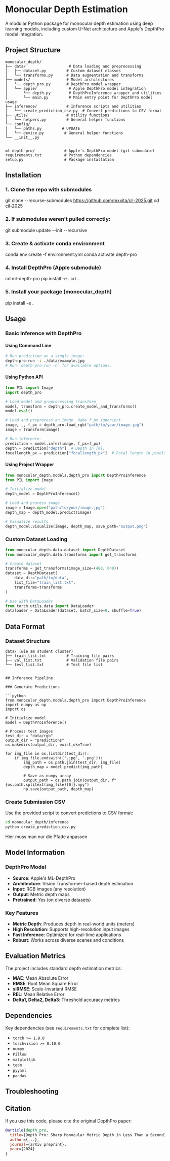 # Monocular Depth Estimation

A modular Python package for monocular depth estimation using deep learning models, including custom U-Net architecture and Apple's DepthPro model integration.

## Project Structure

```
monocular_depth/
├── data/                   # Data loading and preprocessing
│   ├── dataset.py         # Custom dataset classes
│   └── transforms.py      # Data augmentation and transforms
├── models/                # Model architectures
│   └── depth_pro.py       # DepthPro model wrapper
│   └── apple/              # Apple DepthPro model integration
│       └── depth.py        # DepthProInference wrapper and utilities
│       └── main.py         # Main entry point for DepthPro model usage
├── inference/             # Inference scripts and utilities
│   └── create_prediction_csv.py  # Convert predictions to CSV format
├── utils/                 # Utility functions
│   └── helpers.py         # General helper functions
└── config/
│   └── paths.py         # UPDATE
│   └── device.py         # General helper functions
└── __init__.py


ml-depth-pro/             # Apple's DepthPro model (git submodule)
requirements.txt          # Python dependencies
setup.py                  # Package installation
```

## Installation
### 1. Clone the repo with submodules
git clone --recurse-submodules https://github.com/mxxita/cil-2025.git
cd cil-2025

### 2. If submodules weren't pulled correctly:
git submodule update --init --recursive

### 3. Create & activate conda environment
conda env create -f environment.yml
conda activate depth-pro

### 4. Install DepthPro (Apple submodule)
cd ml-depth-pro
pip install -e .
cd ..

### 5. Install your package (monocular_depth)
pip install -e .


## Usage

### Basic Inference with DepthPro

#### Using Command Line

```bash
# Run prediction on a single image:
depth-pro-run -i ./data/example.jpg
# Run `depth-pro-run -h` for available options.
```

#### Using Python API

```python
from PIL import Image
import depth_pro

# Load model and preprocessing transform
model, transform = depth_pro.create_model_and_transforms()
model.eval()

# Load and preprocess an image. Habe f_px ignoriert
image, _, f_px = depth_pro.load_rgb("path/to/your/image.jpg")
image = transform(image)

# Run inference.
prediction = model.infer(image, f_px=f_px)
depth = prediction["depth"]  # Depth in [m].
focallength_px = prediction["focallength_px"]  # Focal length in pixels.
```

#### Using Project Wrapper

```python
from monocular_depth.models.depth_pro import DepthProInference
from PIL import Image

# Initialize model
depth_model = DepthProInference()

# Load and process image
image = Image.open("path/to/your/image.jpg")
depth_map = depth_model.predict(image)

# Visualize results
depth_model.visualize(image, depth_map, save_path="output.png")
```

### Custom Dataset Loading

```python
from monocular_depth.data.dataset import DepthDataset
from monocular_depth.data.transforms import get_transforms

# Create dataset
transforms = get_transforms(image_size=(480, 640))
dataset = DepthDataset(
    data_dir="path/to/data",
    list_file="train_list.txt",
    transforms=transforms
)

# Use with DataLoader
from torch.utils.data import DataLoader
dataloader = DataLoader(dataset, batch_size=8, shuffle=True)
```
## Data Format

### Dataset Structure

```
data/ (wie am student cluster)
├── train_list.txt         # Training file pairs
├── val_list.txt           # Validation file pairs
└── test_list.txt          # Test file list
```
```

## Inference Pipeline

### Generate Predictions

```python
from monocular_depth.models.depth_pro import DepthProInference
import numpy as np
import os

# Initialize model
model = DepthProInference()

# Process test images
test_dir = "data/rgb"
output_dir = "predictions"
os.makedirs(output_dir, exist_ok=True)

for img_file in os.listdir(test_dir):
    if img_file.endswith(('.jpg', '.png')):
        img_path = os.path.join(test_dir, img_file)
        depth_map = model.predict(img_path)
        
        # Save as numpy array
        output_path = os.path.join(output_dir, f"{os.path.splitext(img_file)[0]}.npy")
        np.save(output_path, depth_map)
```

### Create Submission CSV

Use the provided script to convert predictions to CSV format:

```bash
cd monocular_depth/inference
python create_prediction_csv.py
```
Hier muss man nur die Pfade anpassen

## Model Information

### DepthPro Model

- **Source**: Apple's ML-DepthPro
- **Architecture**: Vision Transformer-based depth estimation
- **Input**: RGB images (any resolution)
- **Output**: Metric depth maps
- **Pretrained**: Yes (on diverse datasets)

### Key Features

- **Metric Depth**: Produces depth in real-world units (meters)
- **High Resolution**: Supports high-resolution input images
- **Fast Inference**: Optimized for real-time applications
- **Robust**: Works across diverse scenes and conditions

## Evaluation Metrics

The project includes standard depth estimation metrics:

- **MAE**: Mean Absolute Error
- **RMSE**: Root Mean Square Error
- **siRMSE**: Scale-Invariant RMSE
- **REL**: Mean Relative Error
- **Delta1, Delta2, Delta3**: Threshold accuracy metrics

## Dependencies

Key dependencies (see `requirements.txt` for complete list):

- `torch >= 1.9.0`
- `torchvision >= 0.10.0`
- `numpy`
- `Pillow`
- `matplotlib`
- `tqdm`
- `pyyaml`
- `pandas`

## Troubleshooting

## Citation

If you use this code, please cite the original DepthPro paper:

```bibtex
@article{depth_pro,
  title={Depth Pro: Sharp Monocular Metric Depth in Less Than a Second},
  author={...},
  journal={arXiv preprint},
  year={2024}
}
``` 